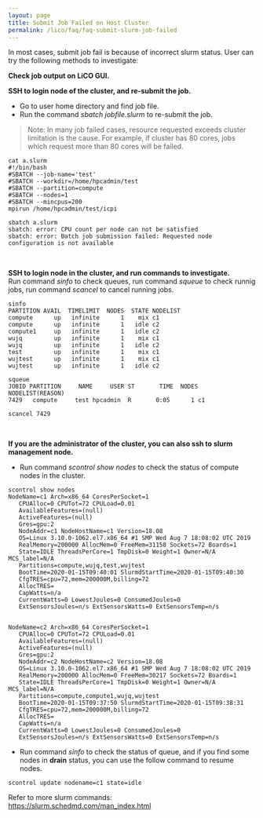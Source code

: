 ```yaml
---
layout: page
title: Submit Job Failed on Host Cluster
permalink: /lico/faq/faq-submit-slurm-job-failed
---
```

In most cases, submit job fail is because of incorrect slurm status. User can try the following methods to investigate:  

**Check job output on LiCO GUI.**  

**SSH to login node of the cluster, and re-submit the job.**  
- Go to user home directory and find job file.
- Run the command *sbatch jobfile.slurm* to re-submit the job.
> Note: In many job failed cases, resource requested exceeds cluster limitation is the cause. For example, if cluster has 80 cores, jobs which request more than 80 cores will be failed.

```
cat a.slurm
#!/bin/bash
#SBATCH --job-name='test'
#SBATCH --workdir=/home/hpcadmin/test
#SBATCH --partition=compute
#SBATCH --nodes=1
#SBATCH --mincpus=200
mpirun /home/hpcadmin/test/icpi

sbatch a.slurm
sbatch: error: CPU count per node can not be satisfied
sbatch: error: Batch job submission failed: Requested node configuration is not available
```
<br>
  
**SSH to login node in the cluster, and run commands to investigate.**  
Run command *sinfo* to check queues, run command *squeue* to check runnig jobs, run command *scancel* to cancel running jobs.

```
sinfo
PARTITION AVAIL  TIMELIMIT  NODES  STATE NODELIST
compute      up   infinite      1    mix c1
compute      up   infinite      1   idle c2
compute1     up   infinite      1   idle c2
wujq         up   infinite      1    mix c1
wujq         up   infinite      1   idle c2
test         up   infinite      1    mix c1
wujtest      up   infinite      1    mix c1
wujtest      up   infinite      1   idle c2

squeue
JOBID PARTITION     NAME     USER ST       TIME  NODES NODELIST(REASON)
7429   compute     test hpcadmin  R       0:05      1 c1

scancel 7429
```
<br>

**If you are the administrator of the cluster, you can also ssh to slurm management node.**   
- Run command *scontrol show nodes* to check the status of compute nodes in the cluster.

```
scontrol show nodes
NodeName=c1 Arch=x86_64 CoresPerSocket=1
   CPUAlloc=0 CPUTot=72 CPULoad=0.01
   AvailableFeatures=(null)
   ActiveFeatures=(null)
   Gres=gpu:2
   NodeAddr=c1 NodeHostName=c1 Version=18.08
   OS=Linux 3.10.0-1062.el7.x86_64 #1 SMP Wed Aug 7 18:08:02 UTC 2019
   RealMemory=200000 AllocMem=0 FreeMem=31158 Sockets=72 Boards=1
   State=IDLE ThreadsPerCore=1 TmpDisk=0 Weight=1 Owner=N/A MCS_label=N/A
   Partitions=compute,wujq,test,wujtest
   BootTime=2020-01-15T09:40:01 SlurmdStartTime=2020-01-15T09:40:30
   CfgTRES=cpu=72,mem=200000M,billing=72
   AllocTRES=
   CapWatts=n/a
   CurrentWatts=0 LowestJoules=0 ConsumedJoules=0
   ExtSensorsJoules=n/s ExtSensorsWatts=0 ExtSensorsTemp=n/s


NodeName=c2 Arch=x86_64 CoresPerSocket=1
   CPUAlloc=0 CPUTot=72 CPULoad=0.01
   AvailableFeatures=(null)
   ActiveFeatures=(null)
   Gres=gpu:2
   NodeAddr=c2 NodeHostName=c2 Version=18.08
   OS=Linux 3.10.0-1062.el7.x86_64 #1 SMP Wed Aug 7 18:08:02 UTC 2019
   RealMemory=200000 AllocMem=0 FreeMem=30217 Sockets=72 Boards=1
   State=IDLE ThreadsPerCore=1 TmpDisk=0 Weight=1 Owner=N/A MCS_label=N/A
   Partitions=compute,compute1,wujq,wujtest
   BootTime=2020-01-15T09:37:50 SlurmdStartTime=2020-01-15T09:38:31
   CfgTRES=cpu=72,mem=200000M,billing=72
   AllocTRES=
   CapWatts=n/a
   CurrentWatts=0 LowestJoules=0 ConsumedJoules=0
   ExtSensorsJoules=n/s ExtSensorsWatts=0 ExtSensorsTemp=n/s

```
- Run command *sinfo* to check the status of queue, and if you find some nodes in **drain** status, you can use the follow command to resume nodes.

```
scontrol update nodename=c1 state=idle
```


Refer to more slurm commands: <https://slurm.schedmd.com/man_index.html>
